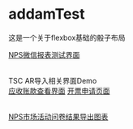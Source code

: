 # addamTest
这是一个关于flexbox基础的骰子布局
</br>

[NPS微信报表测试界面](http://w100199308.github.io/addamTest/NPSResultPage.html)
</br>
</br>

TSC AR导入相关界面Demo
</br>
[应收账款查看界面](http://w100199308.github.io/addamTest/baxterPreSales/investorQuery.html)
[开票申请页面](http://w100199308.github.io/addamTest/baxterPreSales/projectStandards.html)
</br>
</br>

[NPS市场活动问卷结果导出图表](http://w100199308.github.io/addamTest/NPSSvrveyEndDemoPage.html)
</br>
</br>
